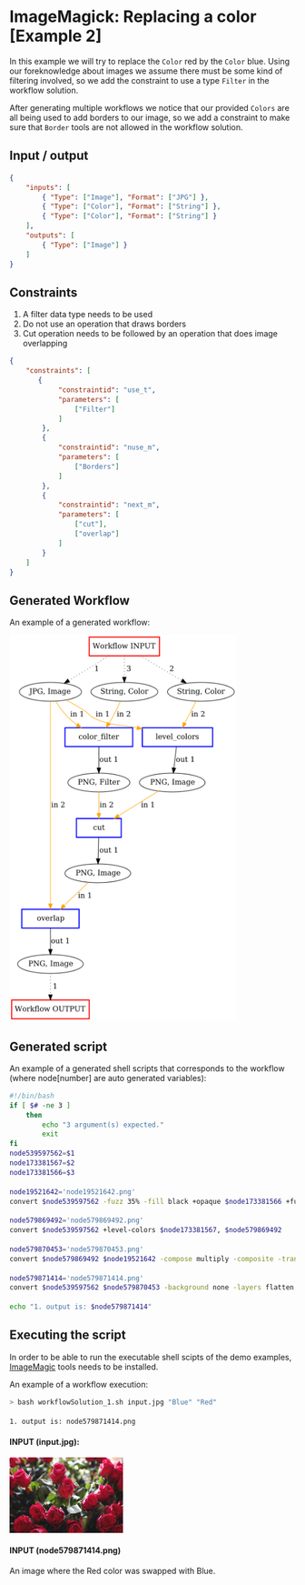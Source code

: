 # ImageMagick: Replacing a color [Example 2]

In this example we will try to replace the `Color` red by the `Color` blue. Using our foreknowledge about images we assume there must be some kind of filtering involved, so we add the constraint to use a type `Filter` in the workflow solution.

After generating multiple workflows we notice that our provided `Colors` are all being used to add borders to our image, so we add a constraint to make sure that `Border` tools are not allowed in the workflow solution.

## Input / output

```json
{
	"inputs": [
		{ "Type": ["Image"], "Format": ["JPG"] },
		{ "Type": ["Color"], "Format": ["String"] },
		{ "Type": ["Color"], "Format": ["String"] }
	],
	"outputs": [
		{ "Type": ["Image"] }
	]
}
```

## Constraints

1) A filter data type needs to be used
2) Do not use an operation that draws borders
3) Cut operation needs to be followed by an operation that does image overlapping
```json
{
	"constraints": [
	   {
			"constraintid": "use_t",
			"parameters": [
				["Filter"]
			]
		},
		{
			"constraintid": "nuse_m",
			"parameters": [
				["Borders"]
			]
		},
		{
			"constraintid": "next_m",
			"parameters": [
				["cut"],
				["overlap"]
			]
		}
	]
}
```

## Generated Workflow
An example of a generated workflow:

<img src="Workflows/ExampleWorkflow.png" width="400"/>

## Generated script
An example of a generated shell scripts that corresponds to the workflow (where node[number] are auto generated variables):

```bash
#!/bin/bash
if [ $# -ne 3 ]
	then
		echo "3 argument(s) expected."
		exit
fi
node539597562=$1
node173381567=$2
node173381566=$3

node19521642='node19521642.png'
convert $node539597562 -fuzz 35% -fill black +opaque $node173381566 +fuzz -fill white +opaque black $node19521642

node579869492='node579869492.png'
convert $node539597562 +level-colors $node173381567, $node579869492

node579870453='node579870453.png'
convert $node579869492 $node19521642 -compose multiply -composite -transparent black $node579870453

node579871414='node579871414.png'
convert $node539597562 $node579870453 -background none -layers flatten $node579871414

echo "1. output is: $node579871414"
```

## Executing the script

In order to be able to run the executable shell scipts of the demo examples, [ImageMagic](https://imagemagick.org/index.php) tools needs to be installed.

An example of a workflow execution:
```bash
> bash workflowSolution_1.sh input.jpg "Blue" "Red"

1. output is: node579871414.png
```

#### INPUT (input.jpg):
<img src="Implementations/input.jpg" width="200"/>


#### INPUT (node579871414.png)
An image where the Red color was swapped with Blue.
<!---
#### `color_filter` (node19521642.png)
[//]: <><img src="Implementations/node19521642.png" width="200"/>

#### `level_colors` (node579869492.png)
<img src="Implementations/node579869492.png" width="200"/>

#### `cut` (node579870453.png)
<img src="Implementations/node579870453.png" width="200"/>

#### `overlap` (node579871414.png):
<img src="Implementations/node579871414.png" width="200"/>
--->
